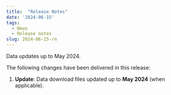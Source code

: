 ```yaml
---
title:  "Release Notes"
date: '2024-06-15'
tags:
  - News
  - Release notes
slug: 2024-06-15-rn
---
```


Data updates up to May 2024.

<!--more-->
The following changes have been delivered in this release:

1. **Update**: Data download files updated up to **May 2024** (when applicable).